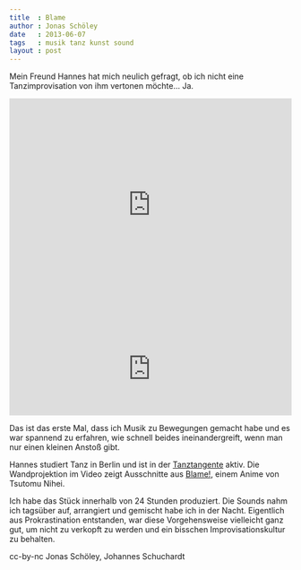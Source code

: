 ```yaml
---
title  : Blame
author : Jonas Schöley
date   : 2013-06-07
tags   : musik tanz kunst sound
layout : post
---
```


Mein Freund Hannes hat mich neulich gefragt, ob ich nicht eine Tanzimprovisation von ihm vertonen möchte... Ja.

<iframe width="100%" height="400" src="https://www.youtube-nocookie.com/embed/o57HvwPFdUk?rel=0&amp;showinfo=0" frameborder="0" allowfullscreen></iframe>

<iframe width="100%" height="166" scrolling="no" frameborder="no" src="https://w.soundcloud.com/player/?url=https%3A//api.soundcloud.com/tracks/95799073&amp;color=ff514e&amp;auto_play=false&amp;hide_related=false&amp;show_comments=true&amp;show_user=true&amp;show_reposts=false"></iframe>

Das ist das erste Mal, dass ich Musik zu Bewegungen gemacht habe und es war spannend zu erfahren, wie schnell beides ineinandergreift, wenn man nur einen kleinen Anstoß gibt.

Hannes studiert Tanz in Berlin und ist in der [Tanztangente](http://www.tanztangente.de/) aktiv. Die Wandprojektion im Video zeigt Ausschnitte aus [Blame!](http://de.wikipedia.org/wiki/Blame!), einem Anime von Tsutomu Nihei.

Ich habe das Stück innerhalb von 24 Stunden produziert. Die Sounds nahm ich tagsüber auf, arrangiert und gemischt habe ich in der Nacht. Eigentlich aus Prokrastination entstanden, war diese Vorgehensweise vielleicht ganz gut, um nicht zu verkopft zu werden und ein bisschen Improvisationskultur zu behalten.

cc-by-nc Jonas Schöley, Johannes Schuchardt